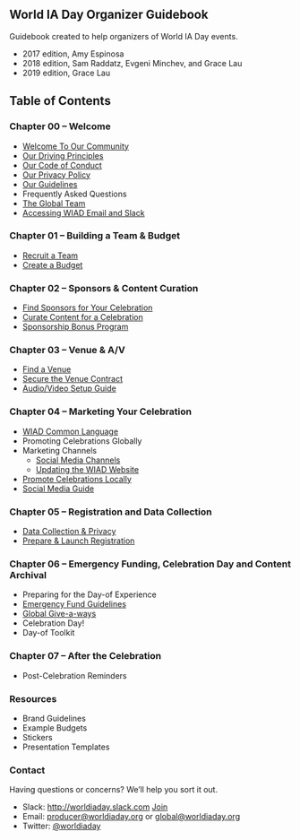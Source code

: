 ## World IA Day Organizer Guidebook
Guidebook created to help organizers of World IA Day events.

- 2017 edition, Amy Espinosa
- 2018 edition, Sam Raddatz, Evgeni Minchev, and Grace Lau
- 2019 edition, Grace Lau

## Table of Contents

### Chapter 00 – Welcome
- [Welcome To Our Community](welcome.md)
- [Our Driving Principles](driving-principles.md)
- [Our Code of Conduct](code-of-conduct.md)
- [Our Privacy Policy](privacy-policy.md)
- [Our Guidelines](guidelines.md)
- Frequently Asked Questions
- [The Global Team](global-team.md)
- [Accessing WIAD Email and Slack](communications.md)

### Chapter 01 – Building a Team & Budget
- [Recruit a Team](recruit-team.md)
- [Create a Budget](create-budget.md)

### Chapter 02 – Sponsors & Content Curation
- [Find Sponsors for Your Celebration](find-sponsors.md)
- [Curate Content for a Celebration](curate-content.md)
- [Sponsorship Bonus Program](sponsorship-bonus-program.md)

### Chapter 03 – Venue & A/V
- [Find a Venue](find-venue.md)
- [Secure the Venue Contract](secure-venue-contract.md)
- [Audio/Video Setup Guide](audio-video-setup-guide.md)

### Chapter 04 – Marketing Your Celebration
- [WIAD Common Language](common-language.md)
- Promoting Celebrations Globally
- Marketing Channels
  - [Social Media Channels](social-media.md)
  - [Updating the WIAD Website](update-website.md)
- [Promote Celebrations Locally](marketing-locally.md)
- [Social Media Guide](social-media-guide.md)

### Chapter 05 – Registration and Data Collection
- [Data Collection & Privacy](data-collection.md)
- [Prepare & Launch Registration](registration.md)

### Chapter 06 – Emergency Funding, Celebration Day and Content Archival
- Preparing for the Day-of Experience
- [Emergency Fund Guidelines](emergecy-fund.md)
- [Global Give-a-ways](global-giveaways.md)
- Celebration Day!
- Day-of Toolkit

### Chapter 07 – After the Celebration
- Post-Celebration Reminders

### Resources
- Brand Guidelines
- Example Budgets
- Stickers
- Presentation Templates


### Contact

Having questions or concerns? We’ll help you sort it out.
- Slack: http://worldiaday.slack.com [Join](http://bit.ly/wiad-slack)
- Email: producer@worldiaday.org or global@worldiaday.org
- Twitter: [@worldiaday](https://twitter.com/WorldIADay)
